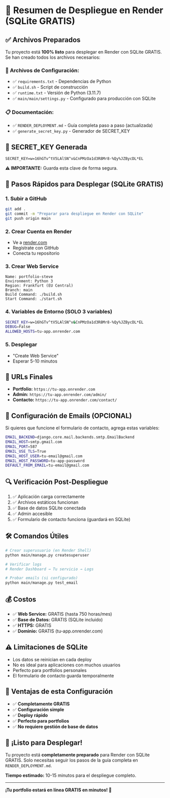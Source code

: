 # 🚀 Resumen de Despliegue en Render (SQLite GRATIS)

## ✅ **Archivos Preparados**

Tu proyecto está **100% listo** para desplegar en Render con SQLite GRATIS. Se han creado todos los archivos necesarios:

### 📁 **Archivos de Configuración:**
- ✅ `requirements.txt` - Dependencias de Python
- ✅ `build.sh` - Script de construcción
- ✅ `runtime.txt` - Versión de Python (3.11.7)
- ✅ `main/main/settings.py` - Configurado para producción con SQLite

### 📋 **Documentación:**
- ✅ `RENDER_DEPLOYMENT.md` - Guía completa paso a paso (actualizada)
- ✅ `generate_secret_key.py` - Generador de SECRET_KEY

## 🔑 **SECRET_KEY Generada**

```
SECRET_KEY=w=16hGTv^tV5LAlSN^v&CnPMzOa1d3R8Mr8-%Qy%JZBycDL*EL
```

**⚠️ IMPORTANTE:** Guarda esta clave de forma segura.

## 🚀 **Pasos Rápidos para Desplegar (SQLite GRATIS)**

### **1. Subir a GitHub**
```bash
git add .
git commit -m "Preparar para despliegue en Render con SQLite"
git push origin main
```

### **2. Crear Cuenta en Render**
- Ve a [render.com](https://render.com)
- Regístrate con GitHub
- Conecta tu repositorio

### **3. Crear Web Service**
```
Name: portfolio-steve
Environment: Python 3
Region: Frankfurt (EU Central)
Branch: main
Build Command: ./build.sh
Start Command: ./start.sh
```

### **4. Variables de Entorno (SOLO 3 variables)**
```bash
SECRET_KEY=w=16hGTv^tV5LAlSN^v&CnPMzOa1d3R8Mr8-%Qy%JZBycDL*EL
DEBUG=False
ALLOWED_HOSTS=tu-app.onrender.com
```

### **5. Desplegar**
- "Create Web Service"
- Esperar 5-10 minutos

## 🎯 **URLs Finales**

- **Portfolio:** `https://tu-app.onrender.com`
- **Admin:** `https://tu-app.onrender.com/admin/`
- **Contacto:** `https://tu-app.onrender.com/contact/`

## 📧 **Configuración de Emails (OPCIONAL)**

Si quieres que funcione el formulario de contacto, agrega estas variables:

```bash
EMAIL_BACKEND=django.core.mail.backends.smtp.EmailBackend
EMAIL_HOST=smtp.gmail.com
EMAIL_PORT=587
EMAIL_USE_TLS=True
EMAIL_HOST_USER=tu-email@gmail.com
EMAIL_HOST_PASSWORD=tu-app-password
DEFAULT_FROM_EMAIL=tu-email@gmail.com
```

## 🔍 **Verificación Post-Despliegue**

1. ✅ Aplicación carga correctamente
2. ✅ Archivos estáticos funcionan
3. ✅ Base de datos SQLite conectada
4. ✅ Admin accesible
5. ✅ Formulario de contacto funciona (guardará en SQLite)

## 🛠️ **Comandos Útiles**

```bash
# Crear superusuario (en Render Shell)
python main/manage.py createsuperuser

# Verificar logs
# Render Dashboard → Tu servicio → Logs

# Probar emails (si configurado)
python main/manage.py test_email
```

## 💰 **Costos**

- ✅ **Web Service:** GRATIS (hasta 750 horas/mes)
- ✅ **Base de Datos:** GRATIS (SQLite incluido)
- ✅ **HTTPS:** GRATIS
- ✅ **Dominio:** GRATIS (tu-app.onrender.com)

## ⚠️ **Limitaciones de SQLite**

- Los datos se reinician en cada deploy
- No es ideal para aplicaciones con muchos usuarios
- Perfecto para portfolios personales
- El formulario de contacto guarda temporalmente

## 🎯 **Ventajas de esta Configuración**

- ✅ **Completamente GRATIS**
- ✅ **Configuración simple**
- ✅ **Deploy rápido**
- ✅ **Perfecto para portfolios**
- ✅ **No requiere gestión de base de datos**

## 🎉 **¡Listo para Desplegar!**

Tu proyecto está **completamente preparado** para Render con SQLite GRATIS. Solo necesitas seguir los pasos de la guía completa en `RENDER_DEPLOYMENT.md`.

**Tiempo estimado:** 10-15 minutos para el despliegue completo.

---

**¡Tu portfolio estará en línea GRATIS en minutos! 🚀**

